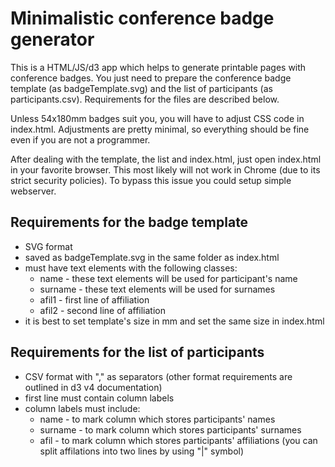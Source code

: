 # Minimalistic conference badge generator
This is a HTML/JS/d3 app which helps to generate printable pages with conference badges. You just need to prepare the conference badge template (as badgeTemplate.svg) and the list of participants (as participants.csv). Requirements for the files are described below.

Unless 54x180mm badges suit you, you will have to adjust CSS code in index.html. Adjustments are pretty minimal, so everything should be fine even if you are not a programmer.

After dealing with the template, the list and index.html, just open index.html in your favorite browser. This most likely will not work in Chrome (due to its strict security policies). To bypass this issue you could setup simple webserver.

## Requirements for the badge template

* SVG format
* saved as badgeTemplate.svg in the same folder as index.html
* must have text elements with the following classes:
    * name - these text elements will be used for participant's name
    * surname - these text elements will be used for surnames
    * afil1 - first line of affiliation
    * afil2 - second line of affiliation
* it is best to set template's size in mm and set the same size in index.html

## Requirements for the list of participants

* CSV format with "," as separators (other format requirements are outlined in d3 v4 documentation)
* first line must contain column labels
* column labels must include:
    * name - to mark column which stores participants' names
    * surname - to mark column which stores participants' surnames
    * afil - to mark column which stores participants' affiliations (you can split affilations into two lines by using "|" symbol)
